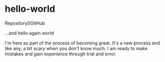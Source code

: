 # hello-world
Repository0GitHub

...and hello again world

I'm here as part of the process of becoming great. It's a new process and like any, a bit scary when you don't know much. I am ready to make mistakes and gain experience through trial and error. 
